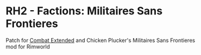 # RH2 - Factions: Militaires Sans Frontieres

Patch for [Combat Extended](https://github.com/CombatExtended-Continued/CombatExtended) and Chicken Plucker's Militaires Sans Frontieres mod for Rimworld
